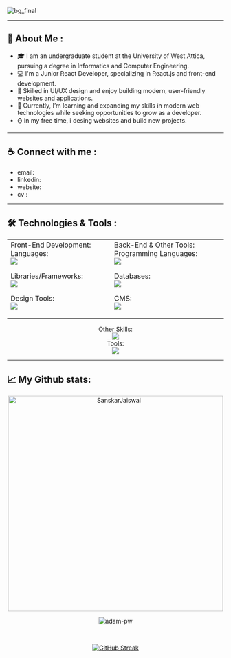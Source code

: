 

![bg_final](https://github.com/user-attachments/assets/89f2b061-1dcb-4efe-96e6-61ad86f371c0)

---
## :moyai: About Me :
- :mortar_board: I am an undergraduate student at the University of West Attica, pursuing a degree in Informatics and Computer Engineering.
- 💻 I'm a Junior React Developer, specializing in React.js and front-end development.
- 🎨 Skilled in UI/UX design and enjoy building modern, user-friendly websites and applications.
- 🌱 Currently, I’m learning and expanding my skills in modern web technologies while seeking opportunities to grow as a developer.
- ⌚ In my free time, i desing websites and build new projects.
---



## :coffee: Connect with me :
- email:
- linkedin: 
- website:
- cv :
---


## 🛠️ Technologies & Tools :

<table align="center"> <tr> <td>
Front-End Development:
Languages: <br>
<a href="https://go-skill-icons.vercel.app/"> <img src="https://go-skill-icons.vercel.app/api/icons?i=html,css,js,ts" /> </a>

Libraries/Frameworks: <br>
<a href="https://go-skill-icons.vercel.app/"> <img src="https://go-skill-icons.vercel.app/api/icons?i=react,redux,tailwind,bootstrap" /> </a>

Design Tools: <br>
<a href="https://go-skill-icons.vercel.app/"><img src="https://go-skill-icons.vercel.app/api/icons?i=figma,ps,pr" /> </a>

</td> <td>
Back-End & Other Tools:
Programming Languages: <br>
<a href="https://go-skill-icons.vercel.app/"> <img src="https://go-skill-icons.vercel.app/api/icons?i=java,spring,nodejs" /> </a>

Databases: <br>
<a href="https://go-skill-icons.vercel.app/"> <img src="https://go-skill-icons.vercel.app/api/icons?i=postgres,mysql" /> </a>

CMS: <br>
<a href="https://go-skill-icons.vercel.app/"> <img src="https://go-skill-icons.vercel.app/api/icons?i=wordpress" /> </a>

</td> </tr>
</table>

<div align="center">
    Other Skills: <br>
    <a href="https://go-skill-icons.vercel.app/"> <img src="https://go-skill-icons.vercel.app/api/icons?i=c,cpp,py,php,matlab,kotlin,jetpackcompose,git" /></a><br>
    Tools: <br>
    <a href="https://skillicons.dev"> <img src="https://go-skill-icons.vercel.app/api/icons?i=vscode,androidstudio,idea" /></a>
</div>

---
## 📈 My Github stats:
<div align="center">
    <p><img align="center" width=500 src="https://github-readme-stats.vercel.app/api/top-langs/?username=coccalis&count_private=true&theme=tokyonight&layout=donut&hide_border=true&bg_color=0C1116" alt="SanskarJaiswal" />
    </p>
</div>
<div align="center">
    <p>
         <img align="center" src="https://github-readme-stats.vercel.app/api?username=coccalis&show_icons=true&locale=en&theme=tokyonight&bg_color=0C1116&repo=convoychat&hide_border=true" alt="adam-pw" />
    </p>
    <br>
    <p>
        <a href="https://git.io/streak-stats"><img src="https://github-readme-streak-stats.herokuapp.com?user=coccalis&theme=tokyonight-duo&hide_border=true&border_radius=10" alt="GitHub Streak" /></a>
    </p>
</div>







